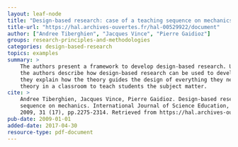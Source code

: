```yaml
---
layout: leaf-node
title: "Design-based research: case of a teaching sequence on mechanics"
title-url: "https://hal.archives-ouvertes.fr/hal-00529922/document"
author: ["Andree Tiberghien", "Jacques Vince", "Pierre Gaidioz"]
groups: research-principles-and-methodologies
categories: design-based-research
topics: examples
summary: >
    The authors present a framework to develop design-based research. Using mechanics as the subject,
    the authors describe how design-based research can be used to develop teaching resources. Then
    they explain how the theory guides the design of everything they needed to apply the
    theory in a classroom to teach students the subject matter.
cite: >
    Andree Tiberghien, Jacques Vince, Pierre Gaidioz. Design-based research: case of a teaching
    sequence on mechanics. International Journal of Science Education, Taylor & Francis (Routledge),
    2009, 31 (17), pp.2275-2314. Retrieved from https://hal.archives-ouvertes.fr/hal-00529922/document
pub-date: 2009-01-01
added-date: 2017-04-30
resource-type: pdf-document
---
```

